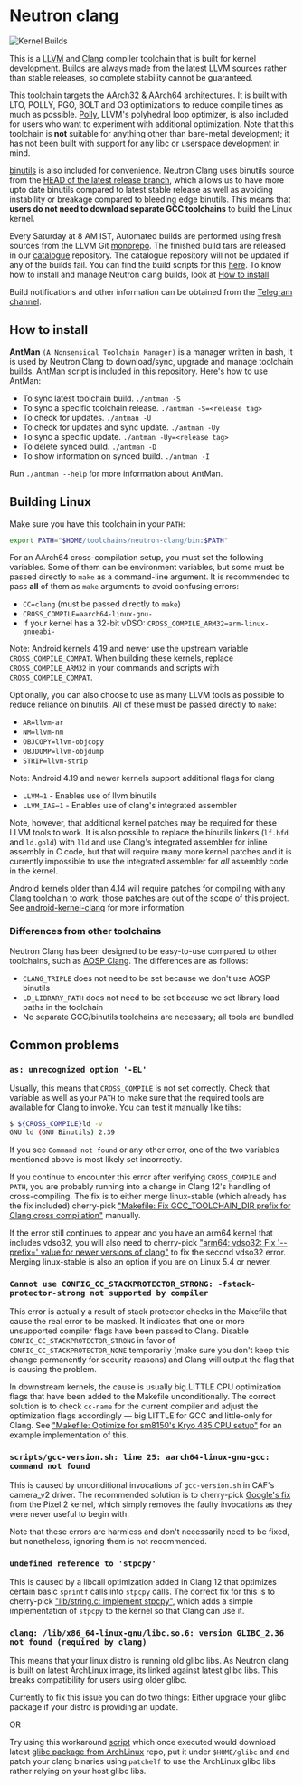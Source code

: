 # Neutron clang

![Kernel Builds](https://github.com/Neutron-Toolchains/linux-kernel-build-tester/actions/workflows/workflow.yml/badge.svg)

This is a [LLVM](https://llvm.org/) and [Clang](https://clang.llvm.org/) compiler toolchain that is built for kernel development. Builds are always made from the latest LLVM sources rather than stable releases, so complete stability cannot be guaranteed.

This toolchain targets the AArch32 & AArch64 architectures. It is built with LTO, POLLY, PGO, BOLT and O3 optimizations to reduce compile times as much as possible. [Polly](https://polly.llvm.org/), LLVM's polyhedral loop optimizer, is also included for users who want to experiment with additional optimization. Note that this toolchain is **not** suitable for anything other than bare-metal development; it has not been built with support for any libc or userspace development in mind.

[binutils](https://www.gnu.org/software/binutils/) is also included for convenience. Neutron Clang uses binutils source from the [HEAD of the latest release branch](https://sourceware.org/git/?p=binutils-gdb.git;a=shortlog;h=refs/heads/binutils-2_39-branch), which allows us to have more upto date binutils compared to latest stable release as well as avoiding instability or breakage compared to bleeding edge binutils. This means that **users do not need to download separate GCC toolchains** to build the Linux kernel.

Every Saturday at 8 AM IST, Automated builds are performed using fresh sources from the LLVM Git [monorepo](https://github.com/llvm/llvm-project). The finished build tars are released in our [catalogue](https://github.com/Neutron-Toolchains/clang-build-catalogue) repository. The catalogue repository will not be updated if any of the builds fail. You can find the build scripts for this [here](https://github.com/Neutron-Toolchains/clang-build). To know how to install and manage Neutron clang builds, look at [How to install](#how-to-install)

Build notifications and other information can be obtained from the [Telegram channel](https://t.me/neutron_updates).

## How to install

**AntMan** `(A Nonsensical Toolchain Manager)` is a manager written in bash, It is used by Neutron Clang to download/sync, upgrade and manage toolchain builds. AntMan script is included in this repository.
Here's how to use AntMan:
- To sync latest toolchain build. `./antman -S`
- To sync a specific toolchain release. `./antman -S=<release tag>`
- To check for updates. `./antman -U`
- To check for updates and sync update. `./antman -Uy`
- To sync a specific update. `./antman -Uy=<release tag>`
- To delete synced build. `./antman -D`
- To show information on synced build. `./antman -I`

Run `./antman --help` for more information about AntMan.

## Building Linux

Make sure you have this toolchain in your `PATH`:

```bash
export PATH="$HOME/toolchains/neutron-clang/bin:$PATH"
```

For an AArch64 cross-compilation setup, you must set the following variables. Some of them can be environment variables, but some must be passed directly to `make` as a command-line argument. It is recommended to pass **all** of them as `make` arguments to avoid confusing errors:

- `CC=clang` (must be passed directly to `make`)
- `CROSS_COMPILE=aarch64-linux-gnu-`
- If your kernel has a 32-bit vDSO: `CROSS_COMPILE_ARM32=arm-linux-gnueabi-`

Note: Android kernels 4.19 and newer use the upstream variable `CROSS_COMPILE_COMPAT`. When building these kernels, replace `CROSS_COMPILE_ARM32` in your commands and scripts with `CROSS_COMPILE_COMPAT`.

Optionally, you can also choose to use as many LLVM tools as possible to reduce reliance on binutils. All of these must be passed directly to `make`:

- `AR=llvm-ar`
- `NM=llvm-nm`
- `OBJCOPY=llvm-objcopy`
- `OBJDUMP=llvm-objdump`
- `STRIP=llvm-strip`

Note: Android 4.19 and newer kernels support additional flags for clang
- `LLVM=1`     - Enables use of llvm binutils
- `LLVM_IAS=1` - Enables use of clang's integrated assembler

Note, however, that additional kernel patches may be required for these LLVM tools to work. It is also possible to replace the binutils linkers (`lf.bfd` and `ld.gold`) with `lld` and use Clang's integrated assembler for inline assembly in C code, but that will require many more kernel patches and it is currently impossible to use the integrated assembler for *all* assembly code in the kernel.

Android kernels older than 4.14 will require patches for compiling with any Clang toolchain to work; those patches are out of the scope of this project. See [android-kernel-clang](https://github.com/nathanchance/android-kernel-clang) for more information.

### Differences from other toolchains

Neutron Clang has been designed to be easy-to-use compared to other toolchains, such as [AOSP Clang](https://android.googlesource.com/platform/prebuilts/clang/host/linux-x86/). The differences are as follows:

- `CLANG_TRIPLE` does not need to be set because we don't use AOSP binutils
- `LD_LIBRARY_PATH` does not need to be set because we set library load paths in the toolchain
- No separate GCC/binutils toolchains are necessary; all tools are bundled

## Common problems

### `as: unrecognized option '-EL'`

Usually, this means that `CROSS_COMPILE` is not set correctly. Check that variable as well as your `PATH` to make sure that the required tools are available for Clang to invoke. You can test it manually like tihs:

```bash
$ ${CROSS_COMPILE}ld -v
GNU ld (GNU Binutils) 2.39
```

If you see `Command not found` or any other error, one of the two variables mentioned above is most likely set incorrectly.

If you continue to encounter this error after verifying `CROSS_COMPILE` and `PATH`, you are probably running into a change in Clang 12's handling of cross-compiling. The fix is to either merge linux-stable (which already has the fix included) cherry-pick ["Makefile: Fix GCC_TOOLCHAIN_DIR prefix for Clang cross compilation"](https://github.com/kdrag0n/proton_zf6/commit/6e87fec9a3df5) manually.

If the error still continues to appear and you have an arm64 kernel that includes vdso32, you will also need to cherry-pick ["arm64: vdso32: Fix '--prefix=' value for newer versions of clang"](https://github.com/kdrag0n/proton_zf6/commit/68acd6966ac98) to fix the second vdso32 error. Merging linux-stable is also an option if you are on Linux 5.4 or newer.

### `Cannot use CONFIG_CC_STACKPROTECTOR_STRONG: -fstack-protector-strong not supported by compiler`

This error is actually a result of stack protector checks in the Makefile that cause the real error to be masked. It indicates that one or more unsupported compiler flags have been passed to Clang. Disable `CONFIG_CC_STACKPROTECTOR_STRONG` in favor of `CONFIG_CC_STACKPROTECTOR_NONE` temporarily (make sure you don't keep this change permanently for security reasons) and Clang will output the flag that is causing the problem.

In downstream kernels, the cause is usually big.LITTLE CPU optimization flags that have been added to the Makefile unconditionally. The correct solution is to check `cc-name` for the current compiler and adjust the optimization flags accordingly — big.LITTLE for GCC and little-only for Clang. See ["Makefile: Optimize for sm8150's Kryo 485 CPU setup"](https://github.com/kdrag0n/proton_zf6/commit/f45e4ffbecd1c059aa49d8a119b50ee84d7f9d0f) for an example implementation of this.

### `scripts/gcc-version.sh: line 25: aarch64-linux-gnu-gcc: command not found`

This is caused by unconditional invocations of `gcc-version.sh` in CAF's camera_v2 driver. The recommended solution is to cherry-pick [Google's fix](https://android.googlesource.com/kernel/msm/+/9b3a54e388fae0fcc5ea64a4c612936baae44fce) from the Pixel 2 kernel, which simply removes the faulty invocations as they were never useful to begin with.

Note that these errors are harmless and don't necessarily need to be fixed, but nonetheless, ignoring them is not recommended.

### `undefined reference to 'stpcpy'`

This is caused by a libcall optimization added in Clang 12 that optimizes certain basic `sprintf` calls into `stpcpy` calls. The correct fix for this is to cherry-pick ["lib/string.c: implement stpcpy"](https://github.com/kdrag0n/proton_zf6/commit/cec73f0775526), which adds a simple implementation of `stpcpy` to the kernel so that Clang can use it.

### `clang: /lib/x86_64-linux-gnu/libc.so.6: version GLIBC_2.36 not found (required by clang)`

This means that your linux distro is running old glibc libs. As Neutron clang is built on latest ArchLinux image, its linked against latest glibc libs. This breaks compatibility for users using older glibc.

Currently to fix this issue you can do two things:
Either upgrade your glibc package if your distro is providing an update.

OR

Try using this workaround [script](https://gist.github.com/dakkshesh07/240736992abf0ea6f0ee1d8acb57a400) which once executed would download latest [glibc package from ArchLinux](https://archlinux.org/packages/core/x86_64/glibc) repo, put it under `$HOME/glibc` and and patch your clang binaries using `patchelf` to use the ArchLinux glibc libs rather relying on your host glibc libs.
